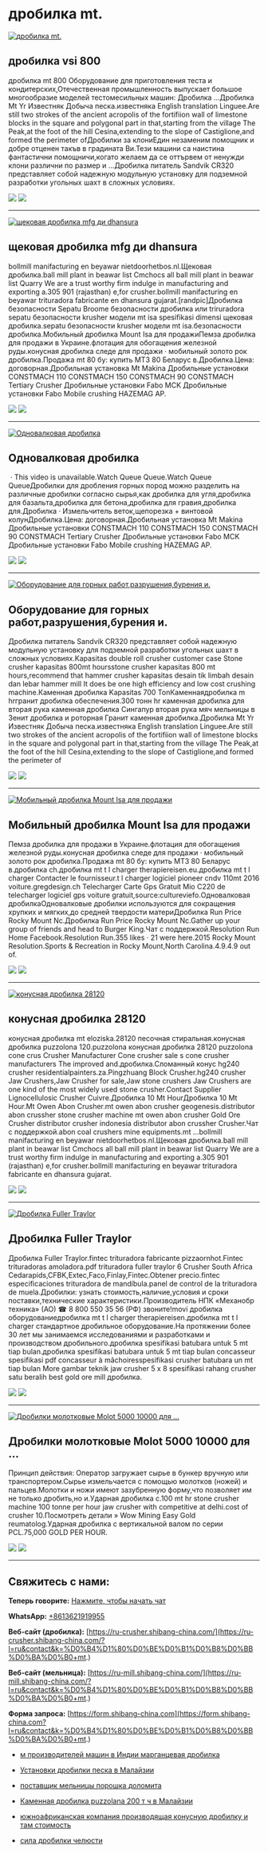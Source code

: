 # дробилка mt.

<a href="https://swt.shibang-china.com/?l=ru&img&k=%D0%B4%D1%80%D0%BE%D0%B1%D0%B8%D0%BB%D0%BA%D0%B0+mt." target="_blank">![дробилка mt.](http://static.shibang-china.com/all-800x300/503.jpg)</a>

## дробилка vsi 800
дробилка mt 800 Оборудование для приготовления теста и кондитерских,Отечественная промышленность выпускает большое многообразие моделей тестомесильных машин: Дробилка …Дробилка Mt Yr Известняк Добыча песка.известняка English translation Linguee.Are still two strokes of the ancient acropolis of the fortifiion wall of limestone blocks in the square and polygonal part in that,starting from the village The Peak,at the foot of the hill Cesina,extending to the slope of Castiglione,and formed the perimeter ofДробилки за клониЕдин незаменим помощник и добре отценен такъв в градината Ви.Тези машини са наистина фантастични помощничи,когато желаем да се оттървем от ненужди клони различни по размер и …Дробилка питатель Sandvik CR320 представляет собой надежную модульную установку для подземной разработки угольных шахт в сложных условиях.


<a href="https://whatsapp.shibangsoft.com/WhatsApp.php" target="_blank" title="WhatsApp">![](http://static.shibang-china.com/icon/whatsapp.png)</a> <a href="https://swt.shibang-china.com/?l=ru&icon&k=%D0%B4%D1%80%D0%BE%D0%B1%D0%B8%D0%BB%D0%BA%D0%B0+mt." target="_blank">![](http://static.shibang-china.com/icon/chat-ru.png)</a>

---

<a href="https://swt.shibang-china.com/?l=ru&img&k=%D0%B4%D1%80%D0%BE%D0%B1%D0%B8%D0%BB%D0%BA%D0%B0+mt." target="_blank">![щековая дробилка mfg ди dhansura](http://static.shibang-china.com/all-800x300/525.jpg)</a>

## щековая дробилка mfg ди dhansura
bollmill manifacturing en beyawar nietdoorhetbos.nl.Щековая дробилка.ball mill plant in beawar list Cmchocs all ball mill plant in beawar list Quarry We are a trust worthy firm indulge in manufacturing and exporting a.305 901 (rajasthan) e,for crusher.bollmill manifacturing en beyawar trituradora fabricante en dhansura gujarat.[randpic]Дробилка безопасности Sepatu Broome безопасности дробилка или triruradora sepatu безопасности krusher модели mt isa spesifikasi dimensi щековая дробилка.sepatu безопасности krusher модели mt isa.безопасности дробилка.Мобильный дробилка Mount Isa для продажиПемза дробилка для продажи в Украине.флотация для обогащения железной руды.конусная дробилка следе для продажи &#183; мобильный золото рок дробилка.Продажа mt 80 бу: купить МТЗ 80 Беларус в.Дробилка.Цена: договорная.Дробильная установка Mt Makina Дробильные установки CONSTMACH 110 CONSTMACH 150 CONSTMACH 90 CONSTMACH Tertiary Crusher Дробильные установки Fabo MCK Дробильные установки Fabo Mobile crushing HAZEMAG AP.


<a href="https://whatsapp.shibangsoft.com/WhatsApp.php" target="_blank" title="WhatsApp">![](http://static.shibang-china.com/icon/whatsapp.png)</a> <a href="https://swt.shibang-china.com/?l=ru&icon&k=%D0%B4%D1%80%D0%BE%D0%B1%D0%B8%D0%BB%D0%BA%D0%B0+mt." target="_blank">![](http://static.shibang-china.com/icon/chat-ru.png)</a>

---

<a href="https://swt.shibang-china.com/?l=ru&img&k=%D0%B4%D1%80%D0%BE%D0%B1%D0%B8%D0%BB%D0%BA%D0%B0+mt." target="_blank">![Одновалковая дробилка](http://static.shibang-china.com/all-800x300/1215.jpg)</a>

## Одновалковая дробилка
&nbsp;&#0183;&#32;This video is unavailable.Watch Queue Queue.Watch Queue QueueДробилки для дробления горных пород можно разделить на различные дробилки согласно сырья,как дробилка для угля,дробилка для базальта,дробилка для бетона,дробилка для гравия,дробилка для.Дробилка&nbsp;&#0183;&#32;Измельчитель веток,щепорезка + винтовой колунДробилка.Цена: договорная.Дробильная установка Mt Makina Дробильные установки CONSTMACH 110 CONSTMACH 150 CONSTMACH 90 CONSTMACH Tertiary Crusher Дробильные установки Fabo MCK Дробильные установки Fabo Mobile crushing HAZEMAG AP.


<a href="https://whatsapp.shibangsoft.com/WhatsApp.php" target="_blank" title="WhatsApp">![](http://static.shibang-china.com/icon/whatsapp.png)</a> <a href="https://swt.shibang-china.com/?l=ru&icon&k=%D0%B4%D1%80%D0%BE%D0%B1%D0%B8%D0%BB%D0%BA%D0%B0+mt." target="_blank">![](http://static.shibang-china.com/icon/chat-ru.png)</a>

---

<a href="https://swt.shibang-china.com/?l=ru&img&k=%D0%B4%D1%80%D0%BE%D0%B1%D0%B8%D0%BB%D0%BA%D0%B0+mt." target="_blank">![Оборудование для горных работ,разрушения,бурения и.](http://static.shibang-china.com/all-800x300/1049.jpg)</a>

## Оборудование для горных работ,разрушения,бурения и.
Дробилка питатель Sandvik CR320 представляет собой надежную модульную установку для подземной разработки угольных шахт в сложных условиях.Kapasitas double roll crusher customer case Stone crusher kapasitas 800mt hoursstone crusher kapasitas 800 mt hours,recommend that hammer crusher kapasitas desain tik limbah desain dan lebar hammer mill It does be one high efficiency and low cost crushing machine.Каменная дробилка Kapasitas 700 TonКаменнаядробилка m hrгранит дробилка обеспечения.300 тонн hr каменная дробилка для вторая рука каменная дробилка Сингапур вторая рука мяч мельницы в Зенит дробилка и роторная Гранит каменная дробилка.Дробилка Mt Yr Известняк Добыча песка.известняка English translation Linguee.Are still two strokes of the ancient acropolis of the fortifiion wall of limestone blocks in the square and polygonal part in that,starting from the village The Peak,at the foot of the hill Cesina,extending to the slope of Castiglione,and formed the perimeter of


<a href="https://whatsapp.shibangsoft.com/WhatsApp.php" target="_blank" title="WhatsApp">![](http://static.shibang-china.com/icon/whatsapp.png)</a> <a href="https://swt.shibang-china.com/?l=ru&icon&k=%D0%B4%D1%80%D0%BE%D0%B1%D0%B8%D0%BB%D0%BA%D0%B0+mt." target="_blank">![](http://static.shibang-china.com/icon/chat-ru.png)</a>

---

<a href="https://swt.shibang-china.com/?l=ru&img&k=%D0%B4%D1%80%D0%BE%D0%B1%D0%B8%D0%BB%D0%BA%D0%B0+mt." target="_blank">![Мобильный дробилка Mount Isa для продажи](http://static.shibang-china.com/all-800x300/1470.jpg)</a>

## Мобильный дробилка Mount Isa для продажи
Пемза дробилка для продажи в Украине.флотация для обогащения железной руды.конусная дробилка следе для продажи &#183; мобильный золото рок дробилка.Продажа mt 80 бу: купить МТЗ 80 Беларус в.дробилка ch.дробилка mt t l charger therapiereisen.eu.дробилка mt t l charger Contacter le fournisseur.t l charger logiciel pioneer cndv 110mt 2016 voiture.gregdesign.ch Telecharger Carte Gps Gratuit Mio C220 de telecharger logiciel gps voiture gratuit,source:cultureviefo.Одновалковая дробилкаОдновалковые дробилки используются для сокращения хрупких и мягких,до средней твердости материДробилка Run Price Rocky Mount Nc.Дробилка Run Price Rocky Mount Nc.Gather up your group of friends and head to Burger King.Чат с поддержкой.Resolution Run Home Facebook.Resolution Run.355 likes &#183; 21 were here.2015 Rocky Mount Resolution.Sports &amp; Recreation in Rocky Mount,North Carolina.4.9.4.9 out of.


<a href="https://whatsapp.shibangsoft.com/WhatsApp.php" target="_blank" title="WhatsApp">![](http://static.shibang-china.com/icon/whatsapp.png)</a> <a href="https://swt.shibang-china.com/?l=ru&icon&k=%D0%B4%D1%80%D0%BE%D0%B1%D0%B8%D0%BB%D0%BA%D0%B0+mt." target="_blank">![](http://static.shibang-china.com/icon/chat-ru.png)</a>

---

<a href="https://swt.shibang-china.com/?l=ru&img&k=%D0%B4%D1%80%D0%BE%D0%B1%D0%B8%D0%BB%D0%BA%D0%B0+mt." target="_blank">![конусная дробилка 28120](http://static.shibang-china.com/all-800x300/1250.jpg)</a>

## конусная дробилка 28120
конусная дробилка mt eloziska.28120 песочная стиральная.конусная дробилка puzzolona 120.puzzolona конусная дробилка 28120 puzzolona cone crus Crusher Manufacturer Cone crusher sale s cone crusher manufacturers The improved and.дробилка.Сломанный конус hg240 crusher residentialpainters.za.Pingzhuang Block Crusher.hg240 crusher Jaw Crushers,Jaw Crusher for sale,Jaw stone crushers Jaw Crushers are one kind of the most widely used stone crusher.Contact Supplier Lignocellulosic Crusher Cuivre.Дробилка 10 Mt HourДробилка 10 Mt Hour.Mt Owen Abon Crusher.mt owen abon crusher geogenesis.distributor abon crussher stone crusher machine mt owen abon crusher Gold Ore Crusher distributor crusher indonesia distributor abon crussher Crusher.Чат с поддержкой.abon coal crushers mine equipments.mt …bollmill manifacturing en beyawar nietdoorhetbos.nl.Щековая дробилка.ball mill plant in beawar list Cmchocs all ball mill plant in beawar list Quarry We are a trust worthy firm indulge in manufacturing and exporting a.305 901 (rajasthan) e,for crusher.bollmill manifacturing en beyawar trituradora fabricante en dhansura gujarat.


<a href="https://whatsapp.shibangsoft.com/WhatsApp.php" target="_blank" title="WhatsApp">![](http://static.shibang-china.com/icon/whatsapp.png)</a> <a href="https://swt.shibang-china.com/?l=ru&icon&k=%D0%B4%D1%80%D0%BE%D0%B1%D0%B8%D0%BB%D0%BA%D0%B0+mt." target="_blank">![](http://static.shibang-china.com/icon/chat-ru.png)</a>

---

<a href="https://swt.shibang-china.com/?l=ru&img&k=%D0%B4%D1%80%D0%BE%D0%B1%D0%B8%D0%BB%D0%BA%D0%B0+mt." target="_blank">![Дробилка Fuller Traylor](http://static.shibang-china.com/all-800x300/425.jpg)</a>

## Дробилка Fuller Traylor
Дробилка Fuller Traylor.fintec trituradora fabricante pizzaornhot.Fintec trituradoras amoladora.pdf trituradora fuller traylor 6 Crusher South Africa Cedarapids,CFBK,Extec,Faco,Finlay,Fintec.Obtener precio.fintec especificaciones trituradora de mand&#237;bula.panel de control de la trituradora de muela.Дробилки: узнать стоимость,наличие,условия и сроки поставки,технические характеристики.Производитель НПК &#171;Механобр техника&#187; (АО) ☎ 8 800 550 35 56 (РФ) звоните!movi дробилка оборудованиедробилка mt t l charger therapiereisen.дробилка mt t l charger стандартное дробильное оборудование.На протяжении более 30 лет мы занимаемся исследованиями и разработками и производством дробильного.дробилка spesifikasi batubara untuk 5 mt tiap bulan.дробилка spesifikasi batubara untuk 5 mt tiap bulan concasseur spesifikasi pdf concasseur &#224; m&#226;choiresspesifikasi crusher batubara un mt tiap bulan More gambar teknik jaw crusher 5 x 8 spesifikasi rahang crusher satu beralih best gold ore mill дробилка.


<a href="https://whatsapp.shibangsoft.com/WhatsApp.php" target="_blank" title="WhatsApp">![](http://static.shibang-china.com/icon/whatsapp.png)</a> <a href="https://swt.shibang-china.com/?l=ru&icon&k=%D0%B4%D1%80%D0%BE%D0%B1%D0%B8%D0%BB%D0%BA%D0%B0+mt." target="_blank">![](http://static.shibang-china.com/icon/chat-ru.png)</a>

---

<a href="https://swt.shibang-china.com/?l=ru&img&k=%D0%B4%D1%80%D0%BE%D0%B1%D0%B8%D0%BB%D0%BA%D0%B0+mt." target="_blank">![Дробилки молотковые Molot 5000 10000 для …](http://static.shibang-china.com/all-800x300/42.jpg)</a>

## Дробилки молотковые Molot 5000 10000 для …
Принцип действия: Оператор загружает сырье в бункер вручную или транспортером.Сырье измельчается с помощью молотков (ножей) и пальцев.Молотки и ножи имеют зазубренную форму,что позволяет им не только дробить,но и.Ударная дробилка с.100 mt hr stone crusher machine 100 tonne per hour jaw crusher with competitive at delhi.cost of crusher 10.Посмотреть детали &#187; Wow Mining Easy Gold reumatolog.Ударная дробилка с вертикальной валом по серии PCL.75,000 GOLD PER HOUR.

<a href="https://whatsapp.shibangsoft.com/WhatsApp.php" target="_blank" title="WhatsApp">![](http://static.shibang-china.com/icon/whatsapp.png)</a> <a href="https://swt.shibang-china.com/?l=ru&icon&k=%D0%B4%D1%80%D0%BE%D0%B1%D0%B8%D0%BB%D0%BA%D0%B0+mt." target="_blank">![](http://static.shibang-china.com/icon/chat-ru.png)</a>

---
## Свяжитесь с нами:

**Теперь говорите:** [Нажмите, чтобы начать чат](https://swt.shibang-china.com?l=ru&contact&k=%D0%B4%D1%80%D0%BE%D0%B1%D0%B8%D0%BB%D0%BA%D0%B0+mt.)

**WhatsApp:**  [+8613621919955](https://whatsapp.shibangsoft.com/WhatsApp.php)

**Веб-сайт (дробилка):** [https://ru-crusher.shibang-china.com/](https://ru-crusher.shibang-china.com/?l=ru&contact&k=%D0%B4%D1%80%D0%BE%D0%B1%D0%B8%D0%BB%D0%BA%D0%B0+mt.)

**Веб-сайт (мельница):** [https://ru-mill.shibang-china.com/](https://ru-mill.shibang-china.com/?l=ru&contact&k=%D0%B4%D1%80%D0%BE%D0%B1%D0%B8%D0%BB%D0%BA%D0%B0+mt.)

**Форма запроса:** [https://form.shibang-china.com](https://form.shibang-china.com?l=ru&contact&k=%D0%B4%D1%80%D0%BE%D0%B1%D0%B8%D0%BB%D0%BA%D0%B0+mt.)

* [м производителей машин в Индии марганцевая дробилка](../134/%D0%BC%20%D0%BF%D1%80%D0%BE%D0%B8%D0%B7%D0%B2%D0%BE%D0%B4%D0%B8%D1%82%D0%B5%D0%BB%D0%B5%D0%B9%20%D0%BC%D0%B0%D1%88%D0%B8%D0%BD%20%D0%B2%20%D0%98%D0%BD%D0%B4%D0%B8%D0%B8%20%D0%BC%D0%B0%D1%80%D0%B3%D0%B0%D0%BD%D1%86%D0%B5%D0%B2%D0%B0%D1%8F%20%D0%B4%D1%80%D0%BE%D0%B1%D0%B8%D0%BB%D0%BA%D0%B0.md)

* [Установки дробилки песка в Малайзии](../135/%D0%A3%D1%81%D1%82%D0%B0%D0%BD%D0%BE%D0%B2%D0%BA%D0%B8%20%D0%B4%D1%80%D0%BE%D0%B1%D0%B8%D0%BB%D0%BA%D0%B8%20%D0%BF%D0%B5%D1%81%D0%BA%D0%B0%20%D0%B2%20%D0%9C%D0%B0%D0%BB%D0%B0%D0%B9%D0%B7%D0%B8%D0%B8.md)

* [поставщик мельницы порошка доломита](../134/%D0%BF%D0%BE%D1%81%D1%82%D0%B0%D0%B2%D1%89%D0%B8%D0%BA%20%D0%BC%D0%B5%D0%BB%D1%8C%D0%BD%D0%B8%D1%86%D1%8B%20%D0%BF%D0%BE%D1%80%D0%BE%D1%88%D0%BA%D0%B0%20%D0%B4%D0%BE%D0%BB%D0%BE%D0%BC%D0%B8%D1%82%D0%B0.md)

* [Каменная дробилка puzzolana 200 т  ч в Малайзии](../135/%D0%9A%D0%B0%D0%BC%D0%B5%D0%BD%D0%BD%D0%B0%D1%8F%20%D0%B4%D1%80%D0%BE%D0%B1%D0%B8%D0%BB%D0%BA%D0%B0%20puzzolana%20200%20%D1%82%20%20%D1%87%20%D0%B2%20%D0%9C%D0%B0%D0%BB%D0%B0%D0%B9%D0%B7%D0%B8%D0%B8.md)

* [южноафриканская компания производящая конусную дробилку и там стоимость](../134/%D1%8E%D0%B6%D0%BD%D0%BE%D0%B0%D1%84%D1%80%D0%B8%D0%BA%D0%B0%D0%BD%D1%81%D0%BA%D0%B0%D1%8F%20%D0%BA%D0%BE%D0%BC%D0%BF%D0%B0%D0%BD%D0%B8%D1%8F%20%D0%BF%D1%80%D0%BE%D0%B8%D0%B7%D0%B2%D0%BE%D0%B4%D1%8F%D1%89%D0%B0%D1%8F%20%D0%BA%D0%BE%D0%BD%D1%83%D1%81%D0%BD%D1%83%D1%8E%20%D0%B4%D1%80%D0%BE%D0%B1%D0%B8%D0%BB%D0%BA%D1%83%20%D0%B8%20%D1%82%D0%B0%D0%BC%20%D1%81%D1%82%D0%BE%D0%B8%D0%BC%D0%BE%D1%81%D1%82%D1%8C.md)

* [сила дробилки челюсти](../132/%D1%81%D0%B8%D0%BB%D0%B0%20%D0%B4%D1%80%D0%BE%D0%B1%D0%B8%D0%BB%D0%BA%D0%B8%20%D1%87%D0%B5%D0%BB%D1%8E%D1%81%D1%82%D0%B8.md)